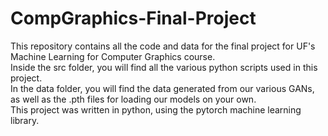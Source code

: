 # CompGraphics-Final-Project
This repository contains all the code and data for the final project for UF's Machine Learning for Computer Graphics course.  
Inside the src folder, you will find all the various python scripts used in this project.  
In the data folder, you will find the data generated from our various GANs, as well as the .pth files for loading our models on your own.  
This project was written in python, using the pytorch machine learning library.
